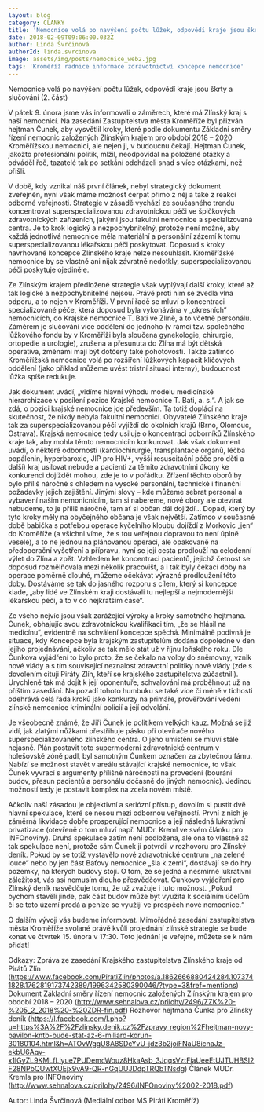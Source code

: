 ```yaml
---
layout: blog
category: CLANKY
title: 'Nemocnice volá po navýšení počtu lůžek, odpovědí kraje jsou škrty a slučování (2. část)'
date: 2018-02-09T09:06:00.032Z
author: Linda Švrčinová
authorId: linda.svrcinova
image: assets/img/posts/nemocnice_web2.jpg
tags: 'Kroměříž radnice informace zdravotnictví koncepce nemocnice'
---
```


Nemocnice volá po navýšení počtu lůžek, odpovědí kraje jsou škrty a slučování (2. část)


V pátek 9. února jsme vás informovali o záměrech, které má Zlínský kraj s naší nemocnicí. Na zasedání Zastupitelstva města Kroměříže byl přizván hejtman Čunek, aby vysvětlil kroky, které podle dokumentu Základní směry řízení nemocnic založených Zlínským krajem pro období 2018 – 2020 Kroměřížskou nemocnici, ale nejen ji, v budoucnu čekají. Hejtman Čunek, jakožto profesionální politik, mlžil, neodpovídal na položené otázky a odváděl řeč, tazatelé tak po setkání odcházeli snad s více otázkami, než přišli.

V době, kdy vznikal náš první článek, nebyl strategický dokument zveřejněn, nyní však máme možnost čerpat přímo z něj a také z reakcí odborné veřejnosti. Strategie v zásadě vychází ze současného trendu koncentrovat superspecializovanou zdravotnickou péči ve špičkových zdravotnických zařízeních, jakými jsou fakultní nemocnice a specializovaná centra. Je to krok logický a nezpochybnitelný, protože není možné, aby každá jednotlivá nemocnice měla materiální a personální zázemí k tomu superspecializovanou lékařskou péči poskytovat. Doposud s kroky navrhované koncepce Zlínského kraje nelze nesouhlasit. Kroměřížské nemocnice by se vlastně ani nijak závratně nedotkly, superspecializovanou péči poskytuje ojediněle.

Ze Zlínským krajem předložené strategie však vyplývají další kroky, které až tak logické a nezpochybnitelné nejsou. Právě proti nim se zvedla vlna odporu, a to nejen v Kroměříži. V první řadě se mluví o koncentraci specializované péče, která doposud byla vykonávána v „okresních“ nemocnicích, do Krajské nemocnice T. Bati ve Zlíně, a to včetně personálu. Záměrem je slučování více oddělení do jednoho (v rámci tzv. společného lůžkového fondu by v Kroměříži byla sloučena gynekologie, chirurgie, ortopedie a urologie), zrušena a přesunuta do Zlína má být dětská operativa, změnami mají být dotčeny také pohotovosti. Takže zatímco Kroměřížská nemocnice volá po rozšíření lůžkových kapacit klíčových oddělení (jako příklad můžeme uvést tristní situaci interny), budoucnost lůžka spíše redukuje.

Jak dokument uvádí, „vidíme hlavní výhodu modelu medicínské hierarchizace v posílení pozice Krajské nemocnice T. Bati, a. s.“. A jak se zdá, o pozici krajské nemocnice jde především. Ta totiž doplácí na skutečnost, že nikdy nebyla fakultní nemocnicí. Obyvatelé Zlínského kraje tak za superspecializovanou péčí vyjíždí do okolních krajů (Brno, Olomouc, Ostrava). Krajská nemocnice tedy usiluje o koncentraci odborníků Zlínského kraje tak, aby mohla těmto nemocnicím konkurovat. Jak však dokument uvádí, o některé odbornosti (kardiochirurgie, transplantace orgánů, léčba popálenin, hyperbaroxie, JIP pro HIV+, vyšší resuscitační péče pro děti a další) kraj usilovat nebude a pacienti za těmito zdravotními úkony ke konkurenci dojíždět mohou, zde je to v pořádku. Zřízení těchto oborů by bylo příliš náročné s ohledem na vysoké personální, technické i finanční požadavky jejich zajištění. Jinými slovy – kde můžeme sebrat personál a vybavení našim nemonicnicím, tam si nabereme, nové obory ale otevírat nebudeme, to je příliš náročné, tam ať si občan dál dojíždí…
Dopad, který by tyto kroky měly na obyčejného občana je však největší. Zatímco v současné době babička s potřebou operace kyčelního kloubu dojíždí z Morkovic „jen“ do Kroměříže (a všichni víme, že s tou veřejnou dopravou to není úplně veselé), a to ne jednou na plánovanou operaci, ale opakovaně na předoperační vyšetření a přípravu, nyní se její cesta prodlouží na celodenní výlet do Zlína a zpět. Vzhledem ke koncentraci pacientů, jejichž četnost se doposud rozmělňovala mezi několik pracovišť, a i tak byly čekací doby na operace poměrně dlouhé, můžeme očekávat výrazné prodloužení této doby. Dostáváme se tak do jasného rozporu s cílem, který si koncepce klade, „aby lidé ve Zlínském kraji dostávali tu nejlepší a nejmodernější lékařskou péči, a to v co nejkratším čase“.

Ze všeho nejvíc jsou však zarážející výroky a kroky samotného hejtmana. Čunek, obhajujíc svou zdravotnickou kvalifikaci tím, „že se hlásil na medicínu“, evidentně na schválení koncepce spěchá. Minimálně podivná je situace, kdy Koncepce byla krajským zastupitelům dodána dopoledne v den jejího projednávání, ačkoliv se tak mělo stát už v říjnu loňského roku. Dle Čunkova vyjádření to bylo proto, že se čekalo na volby do sněmovny, vznik nové vlády a s tím související neznalost zdravotní politiky nové vlády (zde s dovolením cituji Piráty Zlín, kteří se krajského zastupitelstva zúčastnili). Urychleně tak má dojít k její oponentuře, schvalování má proběhnout už na příštím zasedání. Na pozadí tohoto humbuku se také více či méně v tichosti odehrává celá řada kroků jako konkurzy na primáře, prověřování vedení zlínské nemocnice kriminální policií a její odvolání.

Je všeobecně známé, že Jiří Čunek je politikem velkých kauz. Možná se již vidí, jak zlatými nůžkami přestřihuje pásku při otevírače nového superspecializovaného zlínského centra. O jeho umístění se mluví stále nejasně. Plán postavit toto supermoderní zdravotnické centrum v holešovské zóně padl, byl samotným Čunkem označen za zbytečnou fámu. Nabízí se možnost stavět v areálu stávající krajské nemocnice, to však Čunek vyvrací s argumenty přílišné náročnosti na provedení (bourání budov, přesun pacientů a personálu dočasně do jiných nemocnic). Jedinou možností tedy je postavit komplex na zcela novém místě.

Ačkoliv naší zásadou je objektivní a seriózní přístup, dovolím si pustit dvě hlavní spekulace, které se nesou mezi odbornou veřejností. První z nich je záměrná likvidace dobře prosperující nemocnice a její následná lukrativní privatizace (otevřeně o tom mluví např. MUDr. Kreml ve svém článku pro INFOnoviny). Druhá spekulace zatím není podložena, ale ona to vlastně až tak spekulace není, protože sám Čunek ji potvrdil v rozhovoru pro Zlínský deník. Pokud by se totiž vystavělo nové zdravotnické centrum „na zelené louce“ nebo by jen část Baťovy nemocnice „šla k zemi“, dostávají se do hry pozemky, na kterých budovy stojí. O tom, že se jedná a nesmírně lukrativní záležitost, vás asi nemusím dlouho přesvědčovat. Čunkovo vyjádření pro Zlínský deník nasvědčuje tomu, že už zvažuje i tuto možnost. „Pokud bychom stavěli jinde, pak část budov může být využita k sociálním účelům či se toto území prodá a peníze se využijí ve prospěch nové nemocnice.“

O dalším vývoji vás budeme informovat. Mimořádné zasedání zastupitelstva města Kroměříže svolané právě kvůli projednání zlínské strategie se bude konat ve čtvrtek 15. února v 17:30. Toto jednání je veřejné, můžete se k nám přidat!

Odkazy:
Zpráva ze zasedání Krajského zastupitelstva Zlínského kraje od Pirátů Zlín (https://www.facebook.com/PiratiZlin/photos/a.1862666880424284.1073741828.1762819173742389/1996342580390046/?type=3&fref=mentions)
Dokument Základní směry řízení nemocnic založených Zlínským krajem pro období 2018 – 2020 (http://www.sehnalova.cz/prilohy/2496/ZZK%20-%205_2_2018%20-%20ZDR-fin.pdf)
Rozhovor hejtmana Čunka pro Zlínský deník (https://l.facebook.com/l.php?u=https%3A%2F%2Fzlinsky.denik.cz%2Fzpravy_region%2Fhejtman-novy-pavilon-kntb-bude-stat-az-6-miliard-korun-30180104.html&h=ATOvWggU8A8SDcYvU-jdz3b2joiFNaU8icnaJz-ekbU6Aqv-x1IGyZL9KMLfLiyue7PUDemcWouz8HkaAsb_3JqqsVztFiaUeeEtUJTUHBSI2F28NPbQUwtXUEjx9vA9-QR-nGqUUJDdpTRQbTNsdg) 
Článek MUDr. Kremla pro INFOnoviny (http://www.sehnalova.cz/prilohy/2496/INFOnoviny%2002-2018.pdf)

Autor: Linda Švrčinová (Mediální odbor MS Piráti Kroměříž)
